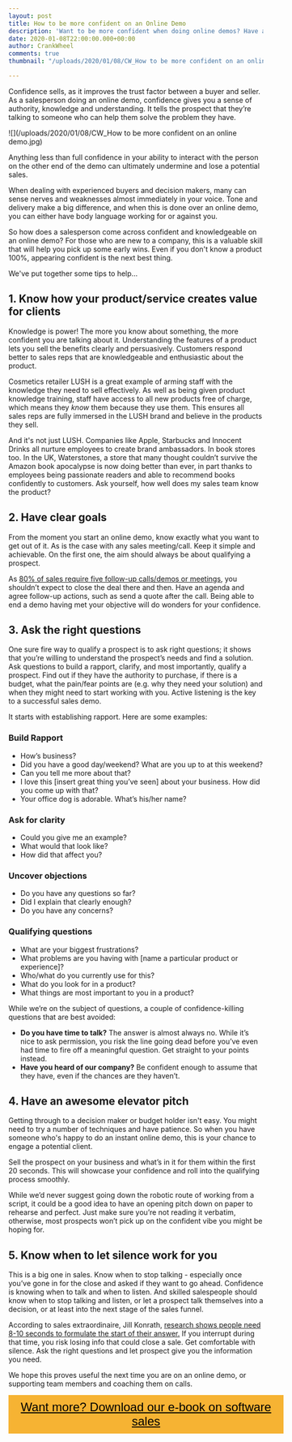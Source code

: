 ```yaml
---
layout: post
title: How to be more confident on an Online Demo
description: 'Want to be more confident when doing online demos? Have a read of this '
date: 2020-01-08T22:00:00.000+00:00
author: CrankWheel
comments: true
thumbnail: "/uploads/2020/01/08/CW_How to be more confident on an online demo.jpg"

---
```

Confidence sells, as it improves the trust factor between a buyer and seller. As a salesperson doing an online demo, confidence gives you a sense of authority, knowledge and understanding. It tells the prospect that they’re talking to someone who can help them solve the problem they have.

![](/uploads/2020/01/08/CW_How to be more confident on an online demo.jpg)

Anything less than full confidence in your ability to interact with the person on the other end of the demo can ultimately undermine and lose a potential sales.

When dealing with experienced buyers and decision makers, many can sense nerves and weaknesses almost immediately in your voice. Tone and delivery make a big difference, and when this is done over an online demo, you can either have body language working for or against you.

So how does a salesperson come across confident and knowledgeable on an online demo? For those who are new to a company, this is a valuable skill that will help you pick up some early wins. Even if you don't know a product 100%, appearing confident is the next best thing.

We've put together some tips to help…

## 1. Know how your product/service creates value for clients

Knowledge is power! The more you know about something, the more confident you are talking about it. Understanding the features of a product lets you sell the benefits clearly and persuasively. Customers respond better to sales reps that are knowledgeable and enthusiastic about the product.

Cosmetics retailer LUSH is a great example of arming staff with the knowledge they need to sell effectively. As well as being given product knowledge training, staff have access to all new products free of charge, which means they _know_ them because they use them. This ensures all sales reps are fully immersed in the LUSH brand and believe in the products they sell.

And it's not just LUSH. Companies like Apple, Starbucks and Innocent Drinks all nurture employees to create brand ambassadors. In book stores too. In the UK, Waterstones, a store that many thought couldn’t survive the Amazon book apocalypse is now doing better than ever, in part thanks to employees being passionate readers and able to recommend books confidently to customers. Ask yourself, how well does my sales team know the product?

## 2. Have clear goals

From the moment you start an online demo, know exactly what you want to get out of it. As is the case with any sales meeting/call. Keep it simple and achievable. On the first one, the aim should always be about qualifying a prospect.

As [80% of sales require five follow-up calls/demos or meetings](https://replyco.com/brainery/91-sales-stats/), you shouldn’t expect to close the deal there and then. Have an agenda and agree follow-up actions, such as send a quote after the call. Being able to end a demo having met your objective will do wonders for your confidence.

## 3. Ask the right questions

One sure fire way to qualify a prospect is to ask right questions; it shows that you’re willing to understand the prospect’s needs and find a solution. Ask questions to build a rapport, clarify, and most importantly, qualify a prospect. Find out if they have the authority to purchase, if there is a budget, what the pain/fear points are (e.g. why they need your solution) and when they might need to start working with you. Active listening is the key to a successful sales demo.

It starts with establishing rapport. Here are some examples:

### Build Rapport

* How’s business?
* Did you have a good day/weekend? What are you up to at this weekend?
* Can you tell me more about that?
* I love this \[insert great thing you’ve seen\] about your business. How did you come up with that?
* Your office dog is adorable. What’s his/her name?

### Ask for clarity

* Could you give me an example?
* What would that look like?
* How did that affect you?

### Uncover objections

* Do you have any questions so far?
* Did I explain that clearly enough?
* Do you have any concerns?

### Qualifying questions

* What are your biggest frustrations?
* What problems are you having with \[name a particular product or experience\]?
* Who/what do you currently use for this?
* What do you look for in a product?
* What things are most important to you in a product?

While we’re on the subject of questions, a couple of confidence-killing questions that are best avoided:

* **Do you have time to talk?** The answer is almost always no. While it’s nice to ask permission, you risk the line going dead before you’ve even had time to fire off a meaningful question. Get straight to your points instead.
* **Have you heard of our company?** Be confident enough to assume that they have, even if the chances are they haven’t.

## 4. Have an awesome elevator pitch

Getting through to a decision maker or budget holder isn't easy. You might need to try a number of techniques and have patience. So when you have someone who's happy to do an instant online demo, this is your chance to engage a potential client.

Sell the prospect on your business and what’s in it for them within the first 20 seconds. This will showcase your confidence and roll into the qualifying process smoothly.

While we’d never suggest going down the robotic route of working from a script, it could be a good idea to have an opening pitch down on paper to rehearse and perfect. Just make sure you’re not reading it verbatim, otherwise, most prospects won’t pick up on the confident vibe you might be hoping for.

## 5. Know when to let silence work for you

This is a big one in sales. Know when to stop talking - especially once you’ve gone in for the close and asked if they want to go ahead. Confidence is knowing when to talk and when to listen. And skilled salespeople should know when to stop talking and listen, or let a prospect talk themselves into a decision, or at least into the next stage of the sales funnel.

According to sales extraordinaire, Jill Konrath, [research shows people need 8-10 seconds to formulate the start of their answer.](https://www.jillkonrath.com/sales-blog/how-to-increase-sales-in-8-seconds) If you interrupt during that time, you risk losing info that could close a sale. Get comfortable with silence. Ask the right questions and let prospect give you the information you need.

We hope this proves useful the next time you are on an online demo, or supporting team members and coaching them on calls.

<style> .btn-signup { padding-top: 11px !important; border-radius: 0px !important; background-color: #f6b333; text-align: center; padding: 10px 20px !important; border: 0px !important; width: 100%; margin-bottom: 20px; } .btn-signup a { color: black !important; font-family: 'Titillium Web', sans-serif; font-size: 24px !important; font-weight: normal !important; } </style>

<div class="btn-signup"><a style="cursor: pointer;" href="/sign-up-to-download">Want more? Download our e-book on software sales</a></div>